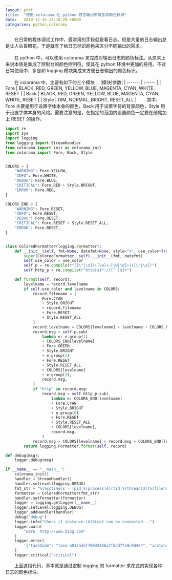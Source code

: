 ```yaml
---
layout: post
title:  "使用 colorama 让 python 日志输出带有各种颜色标识"
date:   2019-12-15 12:18:29 +0800
categories: python,colorama
---
```

&emsp;&emsp;在日常的程序调试工作中，最常用的手段就是看日志。但是大量的日志输出总是让人头昏眼花，于是就有了给日志标识颜色来区分不同输出的需求。  
&emsp;  
&emsp;&emsp;在 python 中，可以使用 colorama 来完成对输出日志的颜色标注。从原来上来说本质是集成了控制台的颜色控制符，使其在 python 环境中更加的易用。不过日常使用中，多是和 logging 模块集成来方便日志输出的颜色标识。  
&emsp;  
&emsp;&emsp;在 colorama 中，主要有如下的三个模块：
|模块|参数|
| :-----: | :----- |
| Fore | BLACK, RED, GREEN, YELLOW, BLUE, MAGENTA, CYAN, WHITE, RESET |
| Back | BLACK, RED, GREEN, YELLOW, BLUE, MAGENTA, CYAN, WHITE, RESET |
| Style | DIM, NORMAL, BRIGHT, RESET_ALL |
&emsp;&emsp;其中，Fore 主要是用于设置字体本身的颜色，Back 用于设置字符的背景颜色，Style 用于设置字体本身的风格。需要注意的是，在指定的范围内设置颜色一定要在结尾加上 RESET 的操作。
```python
import re
import sys
import logging
from logging import StreamHandler
from colorama import init as colorama_init
from colorama import Fore, Back, Style


COLORS = {
    "WARNING": Fore.YELLOW,
    "INFO": Fore.WHITE,
    "DEBUG": Fore.BLUE,
    "CRITICAL": Fore.RED + Style.BRIGHT,
    "ERROR": Fore.RED,
}

COLORS_END = {
    "WARNING": Fore.RESET,
    "INFO": Fore.RESET,
    "DEBUG": Fore.RESET,
    "CRITICAL": Fore.RESET + Style.RESET_ALL,
    "ERROR": Fore.RESET,
}


class ColoredFormatter(logging.Formatter):
    def __init__(self, fmt=None, datefmt=None, style="%", use_color=True):
        super(ColoredFormatter, self).__init__(fmt, datefmt)
        self.use_color = use_color
        self.p = re.compile(r"([\"|\s])([\w]+-[\w|\d]+)([\"|\s])")
        self.http_p = re.compile(r"http[s]*://[^ |$]+")

    def format(self, record):
        levelname = record.levelname
        if self.use_color and levelname in COLORS:
            record.filename = (
                Fore.CYAN
                + Style.BRIGHT
                + record.filename
                + Fore.RESET
                + Style.RESET_ALL
            )
            record.levelname = COLORS[levelname] + levelname + COLORS_END[levelname]
            record.msg = self.p.sub(
                lambda e: e.group(1)
                + COLORS_END[levelname]
                + Fore.GREEN
                + Style.BRIGHT
                + e.group(2)
                + Fore.RESET
                + Style.RESET_ALL
                + COLORS[levelname]
                + e.group(3),
                record.msg,
            )
            if "http" in record.msg:
                record.msg = self.http_p.sub(
                    lambda e: COLORS_END[levelname]
                    + Fore.CYAN
                    + Style.BRIGHT
                    + e.group(0)
                    + Fore.RESET
                    + Style.RESET_ALL
                    + COLORS[levelname],
                    record.msg,
                )
            record.msg = COLORS[levelname] + record.msg + COLORS_END[levelname]
        return logging.Formatter.format(self, record)

def debug(msg):
    logger.debug(msg)

if __name__ == "__main__":
    colorama_init()
    handler = StreamHandler()
    handler.setLevel(logging.DEBUG)
    fmt_str = "%(asctime)s - [pid:%(process)d][tid:%(thread)d](%(filename)s:%(lineno)d) - %(levelname)s: %(message)s"
    formatter = ColoredFormatter(fmt_str)
    handler.setFormatter(formatter)
    logger = logging.getLogger(__name__)
    logger.setLevel(logging.DEBUG)
    logger.addHandler(handler)
    debug("debug")
    logger.info("Check if instance-iXt3Lce1 can be connected...")
    logger.warn(
        "warn  http://www.bing.com"
    )
    logger.error(
        '{"taskCode": "task-a912a3ef70034366a7f6dd77a9c9d4e4", "instanceId": "instance-i0dTif33"}'
    )
    logger.critical("critical")
```
&emsp;&emsp;上面这段代码，基本就是通过定制 logging 的 formatter 来花式的实现各种日志的颜色标注。  
